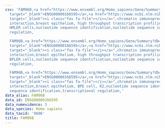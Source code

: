 ```yaml
---
csv: 'FAM96B,<a href="https://www.ensembl.org/Homo_sapiens/Gene/Summary?db=core;g=ENSG00000166595"
  target="_blank">ENSG00000166595</a>,<a href="https://www.ncbi.nlm.nih.gov/pubmed/22863008"
  target="_blank"><i class="fas fa-file"></i></a>",chromatin immunoprecipitation assay,direct
  interaction,breast epithelium, high throughput transcription profiling by microarray,
  HMLER cells,nucleotide sequence identification,nucleotide sequence identification,transcriptional
  regulation,

  FAM96B,<a href="https://www.ensembl.org/Homo_sapiens/Gene/Summary?db=core;g=ENSG00000166595"
  target="_blank">ENSG00000166595</a>,<a href="https://www.ncbi.nlm.nih.gov/pubmed/22863008"
  target="_blank"><i class="fas fa-file"></i></a>",chromatin immunoprecipitation assay,direct
  interaction,breast epithelium, high throughput transcription profiling by microarray,
  BPLER cells,nucleotide sequence identification,nucleotide sequence identification,transcriptional
  regulation,

  FAM96B,<a href="https://www.ensembl.org/Homo_sapiens/Gene/Summary?db=core;g=ENSG00000166595"
  target="_blank">ENSG00000166595</a>,<a href="https://www.ncbi.nlm.nih.gov/pubmed/22863008"
  target="_blank"><i class="fas fa-file"></i></a>",chromatin immunoprecipitation assay,direct
  interaction,breast epithelium, BPE cell, R2,nucleotide sequence identification,nucleotide
  sequence identification,transcriptional regulation,'
data_alias: FAM96B
data_id: ENSG00000166595
data_numevidence: 3
data_species: Homo sapiens
data_taxid: '9606'
title: FAM96B
---
```

